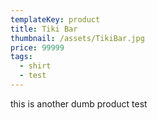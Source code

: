 ```yaml
---
templateKey: product
title: Tiki Bar
thumbnail: /assets/TikiBar.jpg
price: 99999
tags:
  - shirt
  - test
---
```

this is another dumb product test